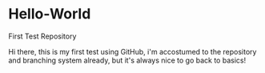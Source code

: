 # Hello-World
First Test Repository

Hi there, this is my first test using GitHub, i'm accostumed to the repository and branching system already, but it's always nice to go back to basics!
